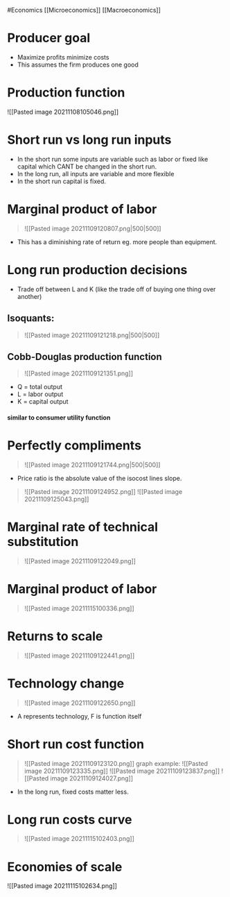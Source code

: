 #Economics 
[[Microeconomics]]
[[Macroeconomics]]
# Producer goal
- Maximize profits minimize costs
- This assumes the firm produces one good
# Production function
![[Pasted image 20211108105046.png]]
# Short run vs long run inputs
- In the short run some inputs are variable such as labor or fixed like capital which CANT be changed in the short run.
- In the long run, all inputs are variable and more flexible
- In the short run capital is fixed.
# Marginal product of labor
>![[Pasted image 20211109120807.png|500|500]]
- This has a diminishing rate of return eg. more people than equipment.
# Long run production decisions
- Trade off between L and K (like the trade off of buying one thing over another)
## Isoquants:
>![[Pasted image 20211109121218.png|500|500]]
## Cobb-Douglas production function
>![[Pasted image 20211109121351.png]]
- Q = total output
- L = labor output
- K = capital output
#### similar to consumer utility function
# Perfectly compliments
>![[Pasted image 20211109121744.png|500|500]]
- Price ratio is the absolute value of the isocost lines slope.
>![[Pasted image 20211109124952.png]]
>![[Pasted image 20211109125043.png]]

# Marginal rate of technical substitution
> ![[Pasted image 20211109122049.png]]
# Marginal product of labor
>![[Pasted image 20211115100336.png]]
# Returns to scale 
>![[Pasted image 20211109122441.png]]
# Technology change
> ![[Pasted image 20211109122650.png]]
- A represents technology, F is function itself
# Short run cost function
>![[Pasted image 20211109123120.png]]
>graph example:
![[Pasted image 20211109123335.png]]
![[Pasted image 20211109123837.png]]
![[Pasted image 20211109124027.png]] 
- In the long run, fixed costs matter less.
# Long run costs curve
>![[Pasted image 20211115102403.png]]
# Economies of scale
![[Pasted image 20211115102634.png]]

